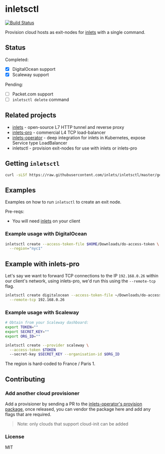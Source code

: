 # inletsctl

[![Build Status](https://travis-ci.org/inlets/inletsctl.svg?branch=master)](https://travis-ci.org/inlets/inletsctl)

Provision cloud hosts as exit-nodes for [inlets](https://inlets.dev/) with a single command.

## Status

Completed:

* [x] DigitalOcean support
* [x] Scaleway support

Pending:

* [ ] Packet.com support
* [ ] `inletsctl delete` command

## Related projects

* [inlets](https://github.com/inlets/inlets) - open-source L7 HTTP tunnel and reverse proxy
* [inlets-pro](https://github.com/inlets/inlets-pro-pkg) - commercial L4 TCP load-balancer
* [inlets-operator](https://github.com/inlets/inlets-operator) - deep integration for inlets in Kubernetes, expose Service type LoadBalancer
* inletsctl - provision exit-nodes for use with inlets or inlets-pro

## Getting `inletsctl`

```sh
curl -sLSf https://raw.githubusercontent.com/inlets/inletsctl/master/get.sh | sudo sh
```

## Examples

Examples on how to run `inletsctl` to create an exit node.

Pre-reqs:

* You will need [inlets](https://inlets.dev/) on your client

### Example usage with DigitalOcean

```sh
inletsctl create --access-token-file $HOME/Downloads/do-access-token \
  --region="nyc1"
```

## Example with inlets-pro

Let's say we want to forward TCP connections to the IP `192.168.0.26` within our client's network, using inlets-pro, we'd run this using the `--remote-tcp` flag.

```sh
inletsctl create digitalocean --access-token-file ~/Downloads/do-access-token \
  --remote-tcp 192.168.0.26
```

### Example usage with Scaleway

```sh
# Obtain from your Scaleway dashboard:
export TOKEN=""
export SECRET_KEY=""
export ORG_ID=""

inletsctl create --provider scaleway \
  --access-token $TOKEN
  --secret-key $SECRET_KEY --organisation-id $ORG_ID
```

The region is hard-coded to France / Paris 1.

## Contributing

### Add another cloud provisioner

Add a provisioner by sending a PR to the [inlets-operator's provision package](https://github.com/inlets/inlets-operator/tree/master/pkg/provision), once released, you can vendor the package here and add any flags that are required.

> Note: only clouds that support cloud-init can be added

### License

MIT
